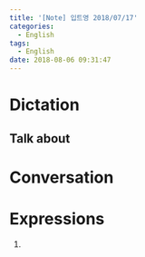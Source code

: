 ```yaml
---
title: '[Note] 입트영 2018/07/17'
categories:
  - English
tags:
  - English
date: 2018-08-06 09:31:47
---
```


# Dictation
## Talk about

# Conversation

# Expressions
1.